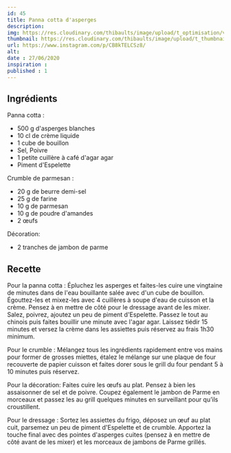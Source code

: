 ```yaml
---
id: 45
title: Panna cotta d'asperges
description: 
img: https://res.cloudinary.com/thibaults/image/upload/t_optimisation/v1600509283/Recipes/20200627_pannacotta_asperges.jpg
thumbnail: https://res.cloudinary.com/thibaults/image/upload/t_thumbnail_josie/v1600509283/Recipes/20200627_pannacotta_asperges.jpg
url: https://www.instagram.com/p/CB8kTELCSz8/
alt: 
date : 27/06/2020
inspiration :
published : 1
---
```


## Ingrédients
Panna cotta :
 - 500 g d'asperges blanches
 - 10 cl de crème liquide
 - 1 cube de bouillon
 - Sel, Poivre
 - 1 petite cuillère à café d'agar agar
 - Piment d'Espelette

Crumble de parmesan :
 - 20 g de beurre demi-sel
 - 25 g de farine
 - 10 g de parmesan
 - 10 g de poudre d'amandes
 - 2 œufs

Décoration:
 - 2 tranches de jambon de parme

## Recette
Pour la panna cotta :
Épluchez les asperges et faites-les cuire une vingtaine de minutes dans de l'eau bouillante salée avec d'un cube de bouillon. Égouttez-les et mixez-les avec 4 cuillères à soupe d'eau de cuisson et la crème. Pensez à en mettre de côté pour le dressage avant de les mixer. Salez, poivrez, ajoutez un peu de piment d'Espelette. Passez le tout au chinois puis faites bouillir une minute avec l'agar agar. Laissez tiédir 15 minutes et versez la crème dans les assiettes puis réservez au frais 1h30 minimum.

Pour le crumble :
Mélangez tous les ingrédients rapidement entre vos mains pour former de grosses miettes, étalez le mélange sur une plaque de four recouverte de papier cuisson et faites dorer sous le grill du four pendant 5 à 10 minutes puis réservez.

Pour la décoration:
Faites cuire les œufs au plat. Pensez à bien les assaisonner de sel et de poivre. Coupez également le jambon de Parme en morceaux et passez les au grill quelques minutes en surveillant pour qu’ils croustillent.

Pour le dressage :
Sortez les assiettes du frigo, déposez un œuf au plat cuit, parsemez un peu de piment d'Espelette et de crumble. Apportez la touche final avec des pointes d'asperges cuites (pensez à en mettre de côté avant de les mixer) et les morceaux de jambons de Parme grillés.